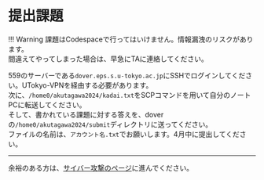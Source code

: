 # 提出課題

!!! Warning
    課題はCodespaceで行ってはいけません。情報漏洩のリスクがあります。  
    間違えてやってしまった場合は、早急にTAに連絡してください。

559のサーバーである`dover.eps.s.u-tokyo.ac.jp`にSSHでログインしてください。UTokyo-VPNを経由する必要があります。  
次に、`/home0/akutagawa2024/kadai.txt`をSCPコマンドを用いて自分のノートPCに転送してください。  
そして、書かれている課題に対する答えを、doverの`/home0/akutagawa2024/submit`ディレクトリに送ってください。  
ファイルの名前は、`アカウント名.txt`でお願いします。4月中に提出してください。  

---

余裕のある方は、[サイバー攻撃のページ](cyberattack.md)に進んでください。
